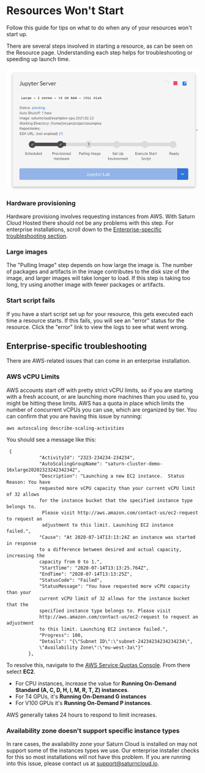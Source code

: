 # Resources Won't Start

Follow this guide for tips on what to do when any of your resources won't start up.

There are several steps involved in starting a resource, as can be seen on the Resource page. Understanding each step helps for troubleshooting or speeding up launch time.

<img src="/images/docs/resource-starting.png" alt="Steps for launching resources" class="doc-image">

### Hardware provisioning

Hardware provisiong involves requesting instances from AWS. With Saturn Cloud Hosted there should not be any problems with this step. For enterprise installations, scroll down to the [Enterprise-specific troubleshooting section](#enterprise-specific-troubleshooting).

### Large images

The "Pulling Image" step depends on how large the image is. The number of packages and artifacts in the image contributes to the disk size of the image, and larger images will take longer to load. If this step is taking too long, try using another image with fewer packages or artifacts.

### Start script fails

If you have a start script set up for your resource, this gets executed each time a resource starts. If this fails, you will see an "error" status for the resource. Click the "error" link to view the logs to see what went wrong.

## Enterprise-specific troubleshooting

There are AWS-related issues that can come in an enterprise installation.

### AWS vCPU Limits

AWS accounts start off with pretty strict vCPU limits, so if you are starting with a fresh account, or are launching more machines than you used to, you might be hitting these limits. AWS has a quota in place which limits the number of concurrent vCPUs you can use, which are organized by tier. You can confirm that you are having this issue by running:

```
aws autoscaling describe-scaling-activities
```

You should see a message like this:

```
 {
            "ActivityId": "2323-234234-234234",
            "AutoScalingGroupName": "saturn-cluster-demo-16xlarge20202323242342342",
            "Description": "Launching a new EC2 instance.  Status Reason: You have 
            requested more vCPU capacity than your current vCPU limit of 32 allows 
            for the instance bucket that the specified instance type belongs to. 
             Please visit http://aws.amazon.com/contact-us/ec2-request to request an 
             adjustment to this limit. Launching EC2 instance failed.",
            "Cause": "At 2020-07-14T13:13:24Z an instance was started in response 
            to a difference between desired and actual capacity, increasing the 
            capacity from 0 to 1.",
            "StartTime": "2020-07-14T13:13:25.764Z",
            "EndTime": "2020-07-14T13:13:25Z",
            "StatusCode": "Failed",
            "StatusMessage": "You have requested more vCPU capacity than your 
            current vCPU limit of 32 allows for the instance bucket that the 
            specified instance type belongs to. Please visit 
            http://aws.amazon.com/contact-us/ec2-request to request an adjustment 
            to this limit. Launching EC2 instance failed.",
            "Progress": 100,
            "Details": "{\"Subnet ID\":\"subnet-24234234234234234\",
            \"Availability Zone\":\"eu-west-3a\"}"
        },
```
To resolve this, navigate to the <a href="https://console.aws.amazon.com/servicequotas/home" target='_blank' rel='noopener'>AWS Service Quotas Console</a>. From there select **EC2**.

- For CPU instances, increase the value for **Running On-Demand Standard (A, C, D, H, I, M, R, T, Z) instances**. 
- For T4 GPUs, it's **Running On-Demand G instances**
- For V100 GPUs it's **Running On-Demand P instances**.

AWS generally takes 24 hours to respond to limit increases.

### Availability zone doesn't support specific instance types

In rare cases, the availability zone your Saturn Cloud is installed on may not support some of the instances types we use. Our enterprise installer checks for this so most installations will not have this problem. If you are running into this issue, please contact us at support@saturncloud.io.
